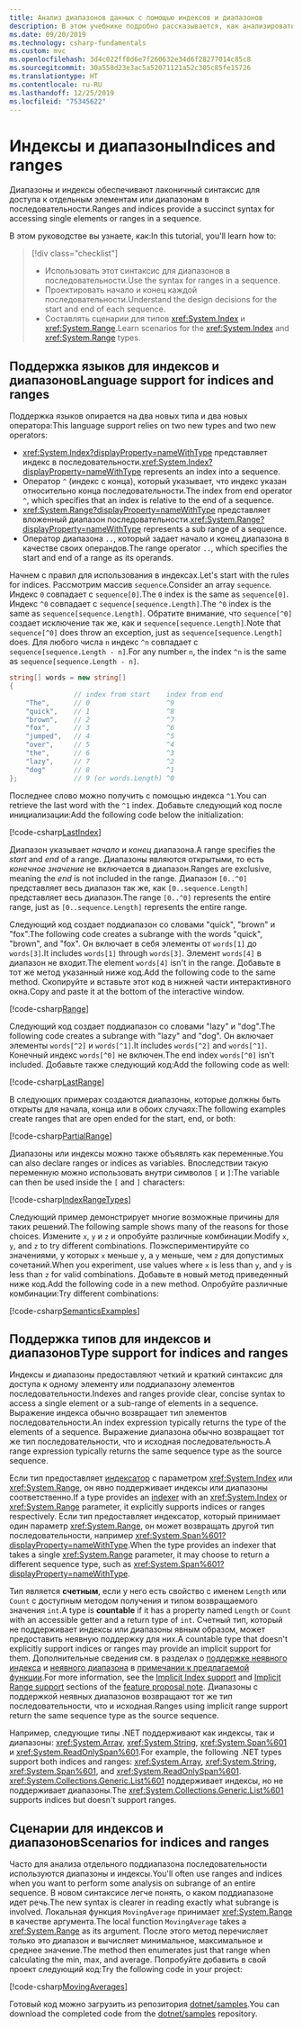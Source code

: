 ```yaml
---
title: Анализ диапазонов данных с помощью индексов и диапазонов
description: В этом учебнике подробно рассказывается, как анализировать данные с помощью индексов и диапазонов и, таким образом, изучать срезы последовательного набора данных.
ms.date: 09/20/2019
ms.technology: csharp-fundamentals
ms.custom: mvc
ms.openlocfilehash: 3d4c022ff8d6e7f260632e34d6f28277014c85c8
ms.sourcegitcommit: 30a558d23e3ac5a52071121a52c305c85fe15726
ms.translationtype: HT
ms.contentlocale: ru-RU
ms.lasthandoff: 12/25/2019
ms.locfileid: "75345622"
---
```

# <a name="indices-and-ranges"></a><span data-ttu-id="0ed07-103">Индексы и диапазоны</span><span class="sxs-lookup"><span data-stu-id="0ed07-103">Indices and ranges</span></span>

<span data-ttu-id="0ed07-104">Диапазоны и индексы обеспечивают лаконичный синтаксис для доступа к отдельным элементам или диапазонам в последовательности.</span><span class="sxs-lookup"><span data-stu-id="0ed07-104">Ranges and indices provide a succinct syntax for accessing single elements or ranges in a sequence.</span></span>

<span data-ttu-id="0ed07-105">В этом руководстве вы узнаете, как:</span><span class="sxs-lookup"><span data-stu-id="0ed07-105">In this tutorial, you'll learn how to:</span></span>

> [!div class="checklist"]
>
> - <span data-ttu-id="0ed07-106">Использовать этот синтаксис для диапазонов в последовательности.</span><span class="sxs-lookup"><span data-stu-id="0ed07-106">Use the syntax for ranges in a sequence.</span></span>
> - <span data-ttu-id="0ed07-107">Проектировать начало и конец каждой последовательности.</span><span class="sxs-lookup"><span data-stu-id="0ed07-107">Understand the design decisions for the start and end of each sequence.</span></span>
> - <span data-ttu-id="0ed07-108">Составлять сценарии для типов <xref:System.Index> и <xref:System.Range>.</span><span class="sxs-lookup"><span data-stu-id="0ed07-108">Learn scenarios for the <xref:System.Index> and <xref:System.Range> types.</span></span>

## <a name="language-support-for-indices-and-ranges"></a><span data-ttu-id="0ed07-109">Поддержка языков для индексов и диапазонов</span><span class="sxs-lookup"><span data-stu-id="0ed07-109">Language support for indices and ranges</span></span>

<span data-ttu-id="0ed07-110">Поддержка языков опирается на два новых типа и два новых оператора:</span><span class="sxs-lookup"><span data-stu-id="0ed07-110">This language support relies on two new types and two new operators:</span></span>

- <span data-ttu-id="0ed07-111"><xref:System.Index?displayProperty=nameWithType> представляет индекс в последовательности.</span><span class="sxs-lookup"><span data-stu-id="0ed07-111"><xref:System.Index?displayProperty=nameWithType> represents an index into a sequence.</span></span>
- <span data-ttu-id="0ed07-112">Оператор `^` (индекс с конца), который указывает, что индекс указан относительно конца последовательности.</span><span class="sxs-lookup"><span data-stu-id="0ed07-112">The index from end operator `^`, which specifies that an index is relative to the end of a sequence.</span></span>
- <span data-ttu-id="0ed07-113"><xref:System.Range?displayProperty=nameWithType> представляет вложенный диапазон последовательности.</span><span class="sxs-lookup"><span data-stu-id="0ed07-113"><xref:System.Range?displayProperty=nameWithType> represents a sub range of a sequence.</span></span>
- <span data-ttu-id="0ed07-114">Оператор диапазона `..`, который задает начало и конец диапазона в качестве своих операндов.</span><span class="sxs-lookup"><span data-stu-id="0ed07-114">The range operator `..`, which specifies the start and end of a range as its operands.</span></span>

<span data-ttu-id="0ed07-115">Начнем с правил для использования в индексах.</span><span class="sxs-lookup"><span data-stu-id="0ed07-115">Let's start with the rules for indices.</span></span> <span data-ttu-id="0ed07-116">Рассмотрим массив `sequence`.</span><span class="sxs-lookup"><span data-stu-id="0ed07-116">Consider an array `sequence`.</span></span> <span data-ttu-id="0ed07-117">Индекс `0` совпадает с `sequence[0]`.</span><span class="sxs-lookup"><span data-stu-id="0ed07-117">The `0` index is the same as `sequence[0]`.</span></span> <span data-ttu-id="0ed07-118">Индекс `^0` совпадает с `sequence[sequence.Length]`.</span><span class="sxs-lookup"><span data-stu-id="0ed07-118">The `^0` index is the same as `sequence[sequence.Length]`.</span></span> <span data-ttu-id="0ed07-119">Обратите внимание, что `sequence[^0]` создает исключение так же, как и `sequence[sequence.Length]`.</span><span class="sxs-lookup"><span data-stu-id="0ed07-119">Note that `sequence[^0]` does throw an exception, just as `sequence[sequence.Length]` does.</span></span> <span data-ttu-id="0ed07-120">Для любого числа `n` индекс `^n` совпадает с `sequence[sequence.Length - n]`.</span><span class="sxs-lookup"><span data-stu-id="0ed07-120">For any number `n`, the index `^n` is the same as `sequence[sequence.Length - n]`.</span></span>

```csharp
string[] words = new string[]
{
                // index from start    index from end
    "The",      // 0                   ^9
    "quick",    // 1                   ^8
    "brown",    // 2                   ^7
    "fox",      // 3                   ^6
    "jumped",   // 4                   ^5
    "over",     // 5                   ^4
    "the",      // 6                   ^3
    "lazy",     // 7                   ^2
    "dog"       // 8                   ^1
};              // 9 (or words.Length) ^0
```

<span data-ttu-id="0ed07-121">Последнее слово можно получить с помощью индекса `^1`.</span><span class="sxs-lookup"><span data-stu-id="0ed07-121">You can retrieve the last word with the `^1` index.</span></span> <span data-ttu-id="0ed07-122">Добавьте следующий код после инициализации:</span><span class="sxs-lookup"><span data-stu-id="0ed07-122">Add the following code below the initialization:</span></span>

[!code-csharp[LastIndex](~/samples/csharp/tutorials/RangesIndexes/IndicesAndRanges.cs#IndicesAndRanges_LastIndex)]

<span data-ttu-id="0ed07-123">Диапазон указывает *начало* и *конец* диапазона.</span><span class="sxs-lookup"><span data-stu-id="0ed07-123">A range specifies the *start* and *end* of a range.</span></span> <span data-ttu-id="0ed07-124">Диапазоны являются открытыми, то есть *конечное значение* не включается в диапазон.</span><span class="sxs-lookup"><span data-stu-id="0ed07-124">Ranges are exclusive, meaning the *end* is not included in the range.</span></span> <span data-ttu-id="0ed07-125">Диапазон `[0..^0]` представляет весь диапазон так же, как `[0..sequence.Length]` представляет весь диапазон.</span><span class="sxs-lookup"><span data-stu-id="0ed07-125">The range `[0..^0]` represents the entire range, just as `[0..sequence.Length]` represents the entire range.</span></span> 

<span data-ttu-id="0ed07-126">Следующий код создает поддиапазон со словами "quick", "brown" и "fox".</span><span class="sxs-lookup"><span data-stu-id="0ed07-126">The following code creates a subrange with the words "quick", "brown", and "fox".</span></span> <span data-ttu-id="0ed07-127">Он включает в себя элементы от `words[1]` до `words[3]`.</span><span class="sxs-lookup"><span data-stu-id="0ed07-127">It includes `words[1]` through `words[3]`.</span></span> <span data-ttu-id="0ed07-128">Элемент `words[4]` в диапазон не входит.</span><span class="sxs-lookup"><span data-stu-id="0ed07-128">The element `words[4]` isn't in the range.</span></span> <span data-ttu-id="0ed07-129">Добавьте в тот же метод указанный ниже код.</span><span class="sxs-lookup"><span data-stu-id="0ed07-129">Add the following code to the same method.</span></span> <span data-ttu-id="0ed07-130">Скопируйте и вставьте этот код в нижней части интерактивного окна.</span><span class="sxs-lookup"><span data-stu-id="0ed07-130">Copy and paste it at the bottom of the interactive window.</span></span>

[!code-csharp[Range](~/samples/csharp/tutorials/RangesIndexes/IndicesAndRanges.cs#IndicesAndRanges_Range)]

<span data-ttu-id="0ed07-131">Следующий код создает поддиапазон со словами "lazy" и "dog".</span><span class="sxs-lookup"><span data-stu-id="0ed07-131">The following code creates a subrange with "lazy" and "dog".</span></span> <span data-ttu-id="0ed07-132">Он включает элементы `words[^2]` и `words[^1]`.</span><span class="sxs-lookup"><span data-stu-id="0ed07-132">It includes `words[^2]` and `words[^1]`.</span></span> <span data-ttu-id="0ed07-133">Конечный индекс `words[^0]` не включен.</span><span class="sxs-lookup"><span data-stu-id="0ed07-133">The end index `words[^0]` isn't included.</span></span> <span data-ttu-id="0ed07-134">Добавьте также следующий код:</span><span class="sxs-lookup"><span data-stu-id="0ed07-134">Add the following code as well:</span></span>

[!code-csharp[LastRange](~/samples/csharp/tutorials/RangesIndexes/IndicesAndRanges.cs#IndicesAndRanges_LastRange)]

<span data-ttu-id="0ed07-135">В следующих примерах создаются диапазоны, которые должны быть открыты для начала, конца или в обоих случаях:</span><span class="sxs-lookup"><span data-stu-id="0ed07-135">The following examples create ranges that are open ended for the start, end, or both:</span></span>

[!code-csharp[PartialRange](~/samples/csharp/tutorials/RangesIndexes/IndicesAndRanges.cs#IndicesAndRanges_PartialRanges)]

<span data-ttu-id="0ed07-136">Диапазоны или индексы можно также объявлять как переменные.</span><span class="sxs-lookup"><span data-stu-id="0ed07-136">You can also declare ranges or indices as variables.</span></span> <span data-ttu-id="0ed07-137">Впоследствии такую переменную можно использовать внутри символов `[` и `]`:</span><span class="sxs-lookup"><span data-stu-id="0ed07-137">The variable can then be used inside the `[` and `]` characters:</span></span>

[!code-csharp[IndexRangeTypes](~/samples/csharp/tutorials/RangesIndexes/IndicesAndRanges.cs#IndicesAndRanges_RangeIndexTypes)]

<span data-ttu-id="0ed07-138">Следующий пример демонстрирует многие возможные причины для таких решений.</span><span class="sxs-lookup"><span data-stu-id="0ed07-138">The following sample shows many of the reasons for those choices.</span></span> <span data-ttu-id="0ed07-139">Измените `x`, `y` и `z` и опробуйте различные комбинации.</span><span class="sxs-lookup"><span data-stu-id="0ed07-139">Modify `x`, `y`, and `z` to try different combinations.</span></span> <span data-ttu-id="0ed07-140">Поэкспериментируйте со значениями, у которых `x` меньше `y`, а `y` меньше, чем `z` для допустимых сочетаний.</span><span class="sxs-lookup"><span data-stu-id="0ed07-140">When you experiment, use values where `x` is less than `y`, and `y` is less than `z` for valid combinations.</span></span> <span data-ttu-id="0ed07-141">Добавьте в новый метод приведенный ниже код.</span><span class="sxs-lookup"><span data-stu-id="0ed07-141">Add the following code in a new method.</span></span> <span data-ttu-id="0ed07-142">Опробуйте различные комбинации:</span><span class="sxs-lookup"><span data-stu-id="0ed07-142">Try different combinations:</span></span>

[!code-csharp[SemanticsExamples](~/samples/csharp/tutorials/RangesIndexes/IndicesAndRanges.cs#IndicesAndRanges_Semantics)]

## <a name="type-support-for-indices-and-ranges"></a><span data-ttu-id="0ed07-143">Поддержка типов для индексов и диапазонов</span><span class="sxs-lookup"><span data-stu-id="0ed07-143">Type support for indices and ranges</span></span>

<span data-ttu-id="0ed07-144">Индексы и диапазоны предоставляют четкий и краткий синтаксис для доступа к одному элементу или поддиапазону элементов последовательности.</span><span class="sxs-lookup"><span data-stu-id="0ed07-144">Indexes and ranges provide clear, concise syntax to access a single element or a sub-range of elements in a sequence.</span></span> <span data-ttu-id="0ed07-145">Выражение индекса обычно возвращает тип элементов последовательности.</span><span class="sxs-lookup"><span data-stu-id="0ed07-145">An index expression typically returns the type of the elements of a sequence.</span></span> <span data-ttu-id="0ed07-146">Выражение диапазона обычно возвращает тот же тип последовательности, что и исходная последовательность.</span><span class="sxs-lookup"><span data-stu-id="0ed07-146">A range expression typically returns the same sequence type as the source sequence.</span></span>

<span data-ttu-id="0ed07-147">Если тип предоставляет [индексатор](../programming-guide/indexers/index.md) с параметром <xref:System.Index> или <xref:System.Range>, он явно поддерживает индексы или диапазоны соответственно.</span><span class="sxs-lookup"><span data-stu-id="0ed07-147">If a type provides an [indexer](../programming-guide/indexers/index.md) with an <xref:System.Index> or <xref:System.Range> parameter, it explicitly supports indices or ranges respectively.</span></span> <span data-ttu-id="0ed07-148">Если тип предоставляет индексатор, который принимает один параметр <xref:System.Range>, он может возвращать другой тип последовательности, например <xref:System.Span%601?displayProperty=nameWithType>.</span><span class="sxs-lookup"><span data-stu-id="0ed07-148">When the type provides an indexer that takes a single <xref:System.Range> parameter, it may choose to return a different sequence type, such as <xref:System.Span%601?displayProperty=nameWithType>.</span></span>

<span data-ttu-id="0ed07-149">Тип является **счетным**, если у него есть свойство с именем `Length` или `Count` с доступным методом получения и типом возвращаемого значения `int`.</span><span class="sxs-lookup"><span data-stu-id="0ed07-149">A type is **countable** if it has a property named `Length` or `Count` with an accessible getter and a return type of `int`.</span></span> <span data-ttu-id="0ed07-150">Счетный тип, который не поддерживает индексы или диапазоны явным образом, может предоставить неявную поддержку для них.</span><span class="sxs-lookup"><span data-stu-id="0ed07-150">A countable type that doesn't explicitly support indices or ranges may provide an implicit support for them.</span></span> <span data-ttu-id="0ed07-151">Дополнительные сведения см. в разделах о [поддержке неявного индекса](~/_csharplang/proposals/csharp-8.0/ranges.md#implicit-index-support) и [неявного диапазона](~/_csharplang/proposals/csharp-8.0/ranges.md#implicit-range-support) в [примечании к предлагаемой функции](~/_csharplang/proposals/csharp-8.0/ranges.md).</span><span class="sxs-lookup"><span data-stu-id="0ed07-151">For more information, see the [Implicit Index support](~/_csharplang/proposals/csharp-8.0/ranges.md#implicit-index-support) and [Implicit Range support](~/_csharplang/proposals/csharp-8.0/ranges.md#implicit-range-support) sections of the [feature proposal note](~/_csharplang/proposals/csharp-8.0/ranges.md).</span></span> <span data-ttu-id="0ed07-152">Диапазоны с поддержкой неявных диапазонов возвращают тот же тип последовательности, что и исходная.</span><span class="sxs-lookup"><span data-stu-id="0ed07-152">Ranges using implicit range support return the same sequence type as the source sequence.</span></span>

<span data-ttu-id="0ed07-153">Например, следующие типы .NET поддерживают как индексы, так и диапазоны: <xref:System.Array>, <xref:System.String>, <xref:System.Span%601> и <xref:System.ReadOnlySpan%601>.</span><span class="sxs-lookup"><span data-stu-id="0ed07-153">For example, the following .NET types support both indices and ranges: <xref:System.Array>, <xref:System.String>, <xref:System.Span%601>, and <xref:System.ReadOnlySpan%601>.</span></span> <span data-ttu-id="0ed07-154"><xref:System.Collections.Generic.List%601> поддерживает индексы, но не поддерживает диапазоны.</span><span class="sxs-lookup"><span data-stu-id="0ed07-154">The <xref:System.Collections.Generic.List%601> supports indices but doesn't support ranges.</span></span>

## <a name="scenarios-for-indices-and-ranges"></a><span data-ttu-id="0ed07-155">Сценарии для индексов и диапазонов</span><span class="sxs-lookup"><span data-stu-id="0ed07-155">Scenarios for indices and ranges</span></span>

<span data-ttu-id="0ed07-156">Часто для анализа отдельного поддиапазона последовательности используются диапазоны и индексы.</span><span class="sxs-lookup"><span data-stu-id="0ed07-156">You'll often use ranges and indices when you want to perform some analysis on subrange of an entire sequence.</span></span> <span data-ttu-id="0ed07-157">В новом синтаксисе легче понять, о каком поддиапазоне идет речь.</span><span class="sxs-lookup"><span data-stu-id="0ed07-157">The new syntax is clearer in reading exactly what subrange is involved.</span></span> <span data-ttu-id="0ed07-158">Локальная функция `MovingAverage` принимает <xref:System.Range> в качестве аргумента.</span><span class="sxs-lookup"><span data-stu-id="0ed07-158">The local function `MovingAverage` takes a <xref:System.Range> as its argument.</span></span> <span data-ttu-id="0ed07-159">После этого метод перечисляет только это диапазон и вычисляет минимальное, максимальное и среднее значение.</span><span class="sxs-lookup"><span data-stu-id="0ed07-159">The method then enumerates just that range when calculating the min, max, and average.</span></span> <span data-ttu-id="0ed07-160">Попробуйте добавить в свой проект следующий код:</span><span class="sxs-lookup"><span data-stu-id="0ed07-160">Try the following code in your project:</span></span>

[!code-csharp[MovingAverages](~/samples/csharp/tutorials/RangesIndexes/IndicesAndRanges.cs#IndicesAndRanges_MovingAverage)]

<span data-ttu-id="0ed07-161">Готовый код можно загрузить из репозитория [dotnet/samples](https://github.com/dotnet/samples/tree/master/csharp/tutorials/RangesIndexes).</span><span class="sxs-lookup"><span data-stu-id="0ed07-161">You can download the completed code from the [dotnet/samples](https://github.com/dotnet/samples/tree/master/csharp/tutorials/RangesIndexes) repository.</span></span>
